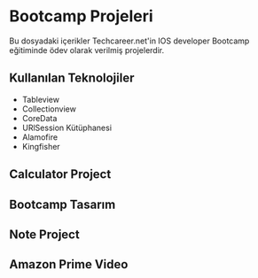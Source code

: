 # Bootcamp Projeleri

Bu dosyadaki içerikler Techcareer.net'in IOS developer Bootcamp eğitiminde ödev olarak verilmiş projelerdir.

## Kullanılan Teknolojiler
- Tableview
- Collectionview
- CoreData
- URlSession Kütüphanesi
- Alamofire
- Kingfisher

## Calculator Project



## Bootcamp Tasarım


## Note Project


## Amazon Prime Video
